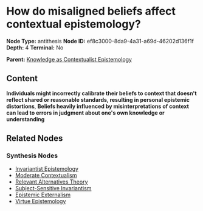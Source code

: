 # How do misaligned beliefs affect contextual epistemology?

**Node Type:** antithesis
**Node ID:** ef8c3000-8da9-4a31-a69d-46202d136f1f
**Depth:** 4
**Terminal:** No

**Parent:** [Knowledge as Contextualist Epistemology](knowledge-as-contextualist-epistemology-synthesis-7562c23c-c04b-4a9c-907c-2443c8ba46ef.md)

## Content

**Individuals might incorrectly calibrate their beliefs to context that doesn't reflect shared or reasonable standards, resulting in personal epistemic distortions**, **Beliefs heavily influenced by misinterpretations of context can lead to errors in judgment about one's own knowledge or understanding**

## Related Nodes

### Synthesis Nodes

- [Invariantist Epistemology](invariantist-epistemology-synthesis-c058ef98-4ce9-41ce-a1fa-9b82a1928faf.md)
- [Moderate Contextualism](moderate-contextualism-synthesis-a0c898d3-f154-4e06-9d3c-c27c4a1ec08c.md)
- [Relevant Alternatives Theory](relevant-alternatives-theory-synthesis-cddb1cd4-b394-4b88-bdd1-b61b903ff502.md)
- [Subject-Sensitive Invariantism](subject-sensitive-invariantism-synthesis-8aa16dcb-08d1-4e0a-a5c0-bd868aae9c9b.md)
- [Epistemic Externalism](epistemic-externalism-synthesis-f7f45884-8171-49f8-84a9-6b42080dea13.md)
- [Virtue Epistemology](virtue-epistemology-synthesis-4703aa3e-4056-4477-9faa-f7e515f2064e.md)
